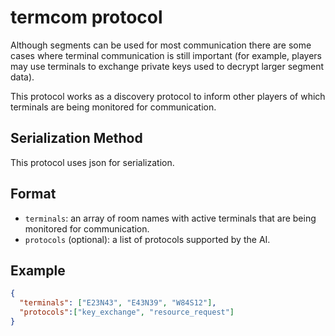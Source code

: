 # termcom protocol

Although segments can be used for most communication there are some cases where terminal communication is still important (for example, players may use terminals to exchange private keys used to decrypt larger segment data).

This protocol works as a discovery protocol to inform other players of which terminals are being monitored for communication.

## Serialization Method

This protocol uses json for serialization.

## Format

* `terminals`: an array of room names with active terminals that are being monitored for communication.
* `protocols` (optional): a list of protocols supported by the AI.


## Example

```json
{
  "terminals": ["E23N43", "E43N39", "W84S12"],
  "protocols":["key_exchange", "resource_request"]
}
```
